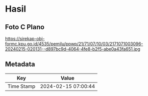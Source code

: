 # Hasil

## Foto C Plano

https://sirekap-obj-formc.kpu.go.id/4535/pemilu/ppwp/21/71/07/10/03/2171071003096-20240215-020131--d897bc9d-4064-4fe8-b2f5-abe0a43fa651.jpg


## Metadata

| Key        | Value               |
| ---------- | ------------------- |
| Time Stamp | 2024-02-15 07:00:44 |



